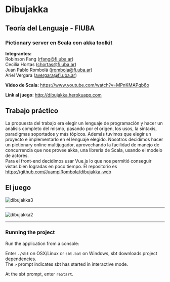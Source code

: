 # Dibujakka  
## Teoría del Lenguaje - FIUBA
### Pictionary server en Scala con akka toolkit

**Integrantes:** \
Robinson Fang (rfang@fi.uba.ar)\
Cecilia Hortas (chortas@fi.uba.ar)\
Juan Pablo Rombolá (jrombola@fi.uba.ar)\
Ariel Vergara (avergara@fi.uba.ar)

**Video de Scala:** https://www.youtube.com/watch?v=MPnKMAPqb6o  

**Link al juego**: http://dibujakka.herokuapp.com

## Trabajo práctico
La propuesta del trabajo era elegir un lenguaje de programación y hacer un análisis completo del mismo, pasando por el origen, los usos, la sintaxis, paradigmas soportados y más tópicos. Además tuvimos que elegir un proyecto e implementarlo en el lenguaje elegido. Nosotros decidimos hacer un pictionary online multijugador, aprovechando la facilidad de manejo de concurrencia que nos provee akka, una librería de Scala, usando el modelo de actores.  
Para el front-end decidimos usar Vue.js lo que nos permitió conseguir vistas bien logradas en poco tiempo. El repositorio es https://github.com/JuampiRombola/dibujakka-web

## El juego
![dibujakka3](https://user-images.githubusercontent.com/11811232/126231802-85f257c7-a657-4528-a9b4-35367384f92c.PNG)

---  

![dibujakka2](https://user-images.githubusercontent.com/11811232/126231905-7260e2df-f7b5-4b7a-be05-08a0858e0565.PNG)

---

### Running the project
Run the application from a console:

Enter ```./sbt``` on OSX/Linux or ```sbt.bat``` on Windows, sbt downloads project dependencies.  
The ```>``` prompt indicates sbt has started in interactive mode.

At the sbt prompt, enter ```reStart```.

